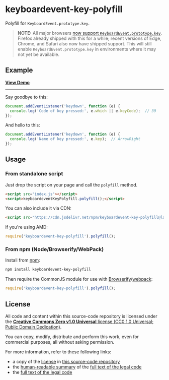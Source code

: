 # keyboardevent-key-polyfill

Polyfill for `KeyboardEvent.prototype.key`.

> **NOTE:** All major browsers [now support `KeyboardEvent.prototype.key`](http://caniuse.com/#feat=keyboardevent-key). Firefox already shipped with this for a while; recent versions of Edge, Chrome, and Safari also now have shipped support. This will still enable `KeyboardEvent.prototype.key` in environments where it may not yet be available.


## Example

__[View Demo](https://cvan.io/keyboardevent-key-polyfill/)__

<hr>

Say goodbye to this:

```js
document.addEventListener('keydown', function (e) {
  console.log('Code of key pressed:', e.which || e.keyCode);  // 39
});
```

And hello to this:

```js
document.addEventListener('keydown', function (e) {
  console.log('Name of key pressed:', e.key);  // ArrowRight
});
```

## Usage

### From standalone script

Just drop the script on your page and call the `polyfill` method.

```html
<script src="index.js"></script>
<script>keyboardeventKeyPolyfill.polyfill();</script>
```

You can also include it via CDN:

```html
<script src="https://cdn.jsdelivr.net/npm/keyboardevent-key-polyfill@latest/index.min.js"></script>
```

If you're using AMD:

```js
require('keyboardevent-key-polyfill').polyfill();
```

### From npm (Node/Browserify/WebPack)

Install from [npm](https://www.npmjs.com/package/keyboardevent-key-polyfill):

```bash
npm install keyboardevent-key-polyfill
```

Then require the CommonJS module for use with [Browserify](http://browserify.org)/[webpack](https://webpack.js.org/):

```js
require('keyboardevent-key-polyfill').polyfill();
```


## License

All code and content within this source-code repository is licensed under the [**Creative Commons Zero v1.0 Universal** license (CC0 1.0 Universal; Public Domain Dedication)](LICENSE.md).

You can copy, modify, distribute and perform this work, even for commercial purposes, all without asking permission.

For more information, refer to these following links:

* a copy of the [license](LICENSE.md) in [this source-code repository](https://github.com/cvan/keyboardevent-key-polyfill)
* the [human-readable summary](https://creativecommons.org/publicdomain/zero/1.0/) of the [full text of the legal code](https://creativecommons.org/publicdomain/zero/1.0/legalcode)
* the [full text of the legal code](https://creativecommons.org/publicdomain/zero/1.0/legalcode)

